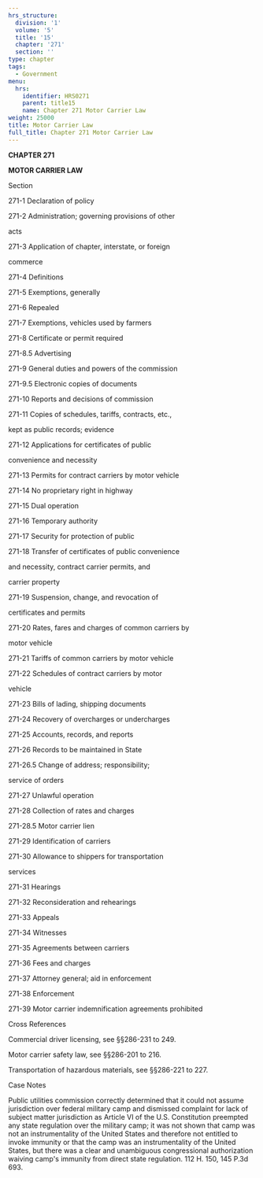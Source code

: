 ```yaml
---
hrs_structure:
  division: '1'
  volume: '5'
  title: '15'
  chapter: '271'
  section: ''
type: chapter
tags:
  - Government
menu:
  hrs:
    identifier: HRS0271
    parent: title15
    name: Chapter 271 Motor Carrier Law
weight: 25000
title: Motor Carrier Law
full_title: Chapter 271 Motor Carrier Law
---
```

**CHAPTER 271**

**MOTOR CARRIER LAW**

Section

271-1 Declaration of policy

271-2 Administration; governing provisions of other

acts

271-3 Application of chapter, interstate, or foreign

commerce

271-4 Definitions

271-5 Exemptions, generally

271-6 Repealed

271-7 Exemptions, vehicles used by farmers

271-8 Certificate or permit required

271-8.5 Advertising

271-9 General duties and powers of the commission

271-9.5 Electronic copies of documents

271-10 Reports and decisions of commission

271-11 Copies of schedules, tariffs, contracts, etc.,

kept as public records; evidence

271-12 Applications for certificates of public

convenience and necessity

271-13 Permits for contract carriers by motor vehicle

271-14 No proprietary right in highway

271-15 Dual operation

271-16 Temporary authority

271-17 Security for protection of public

271-18 Transfer of certificates of public convenience

and necessity, contract carrier permits, and

carrier property

271-19 Suspension, change, and revocation of

certificates and permits

271-20 Rates, fares and charges of common carriers by

motor vehicle

271-21 Tariffs of common carriers by motor vehicle

271-22 Schedules of contract carriers by motor

vehicle

271-23 Bills of lading, shipping documents

271-24 Recovery of overcharges or undercharges

271-25 Accounts, records, and reports

271-26 Records to be maintained in State

271-26.5 Change of address; responsibility;

service of orders

271-27 Unlawful operation

271-28 Collection of rates and charges

271-28.5 Motor carrier lien

271-29 Identification of carriers

271-30 Allowance to shippers for transportation

services

271-31 Hearings

271-32 Reconsideration and rehearings

271-33 Appeals

271-34 Witnesses

271-35 Agreements between carriers

271-36 Fees and charges

271-37 Attorney general; aid in enforcement

271-38 Enforcement

271-39 Motor carrier indemnification agreements prohibited

Cross References

Commercial driver licensing, see §§286-231 to 249.

Motor carrier safety law, see §§286-201 to 216.

Transportation of hazardous materials, see §§286-221 to 227.

Case Notes

Public utilities commission correctly determined that it could not assume jurisdiction over federal military camp and dismissed complaint for lack of subject matter jurisdiction as Article VI of the U.S. Constitution preempted any state regulation over the military camp; it was not shown that camp was not an instrumentality of the United States and therefore not entitled to invoke immunity or that the camp was an instrumentality of the United States, but there was a clear and unambiguous congressional authorization waiving camp's immunity from direct state regulation. 112 H. 150, 145 P.3d 693.